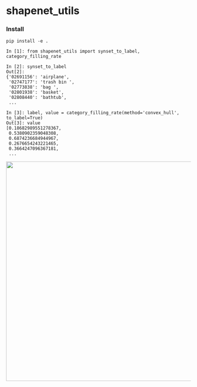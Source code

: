 # shapenet_utils

### Install
```
pip install -e .
```

```
In [1]: from shapenet_utils import synset_to_label, category_filling_rate

In [2]: synset_to_label
Out[2]:
{'02691156': 'airplane',
 '02747177': 'trash bin ',
 '02773838': 'bag ',
 '02801938': 'basket',
 '02808440': 'bathtub',
 ...

In [3]: label, value = category_filling_rate(method='convex_hull', to_label=True)
Out[3]: value
[0.18682989551278367,
 0.5380902359048308,
 0.6874236684944967,
 0.2676654243221465,
 0.3664247096367181,
 ...
 ```

 <img src="https://user-images.githubusercontent.com/39142679/95375879-3a312b80-091b-11eb-9fe7-6cfb05428be4.png" height="600">
